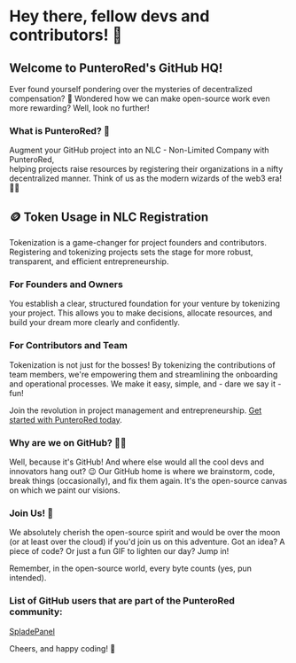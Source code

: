 # Hey there, fellow devs and contributors! 👋

## Welcome to PunteroRed's GitHub HQ!

Ever found yourself pondering over the mysteries of decentralized compensation? 
🤔 Wondered how we can make open-source work even more rewarding? Well, look no further! 

### What is PunteroRed? 🚀
Augment your GitHub project into an NLC - Non-Limited Company with PunteroRed,  
helping projects raise resources by registering their organizations in a nifty decentralized manner. 
Think of us as the modern wizards of the web3 era! 🧙‍♂️

## 🪙 Token Usage in NLC Registration

Tokenization is a game-changer for project founders and contributors. Registering and tokenizing projects sets the stage for more robust, transparent, and efficient entrepreneurship.

### For Founders and Owners
You establish a clear, structured foundation for your venture by tokenizing your project. This allows you to make decisions, allocate resources, and build your dream more clearly and confidently.

### For Contributors and Team
Tokenization is not just for the bosses! By tokenizing the contributions of team members, we're empowering them and streamlining the onboarding and operational processes. We make it easy, simple, and - dare we say it - fun!

Join the revolution in project management and entrepreneurship. [Get started with PunteroRed today](https://punterored.gitbook.io/).


### Why are we on GitHub? 🐱‍💻
Well, because it's GitHub! And where else would all the cool devs and innovators hang out? 
😉 Our GitHub home is where we brainstorm, code, break things (occasionally), and fix them again. 
It's the open-source canvas on which we paint our visions.

### Join Us! 🤝
We absolutely cherish the open-source spirit and would be over the moon (or at least over the cloud) if you'd join us on this adventure. 
Got an idea? A piece of code? Or just a fun GIF to lighten our day? Jump in!

Remember, in the open-source world, every byte counts (yes, pun intended).

### List of GitHub users that are part of the PunteroRed community:
[SpladePanel](https://github.com/abdelmjid-saber/SpladePanel)



Cheers, and happy coding! 🍻
